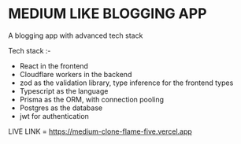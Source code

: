 
# MEDIUM LIKE BLOGGING APP 

A blogging app with advanced tech stack 

Tech stack :-
- React in the frontend
- Cloudflare workers in the backend
- zod as the validation library, type inference for the frontend types
- Typescript as the language
- Prisma as the ORM, with connection pooling
- Postgres as the database
- jwt for authentication

LIVE LINK = https://medium-clone-flame-five.vercel.app


